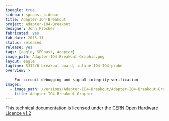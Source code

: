 ```yaml
---
iseagle: true
sidebar: spcoast_sidebar
title: Adapter-IO4-Breakout
project: Adapter-IO4-Breakout
designer: John Plocher
fabricated: yes
fab_date: 2015-11
status: released
release: yes
tags: [eagle, SPCoast, Adapter]
image_path: Adapter-IO4-Breakout-Graphic.png
layout: eagle
tagline: RJ12/6 breakout board, inline IO4-IO4 probe
overview: >
    
    For circuit debugging and signal integrity verification
images:
  - image_path: /versions/Adapter-IO4-Breakout/Adapter-IO4-Breakout-Graphic.png
    title: Adapter-IO4-Breakout-Graphic
---
```



This technical documentation is licensed under the [CERN Open Hardware Licence v1.2](http://www.ohwr.org/attachments/2388/cern_ohl_v_1_2.txt)
